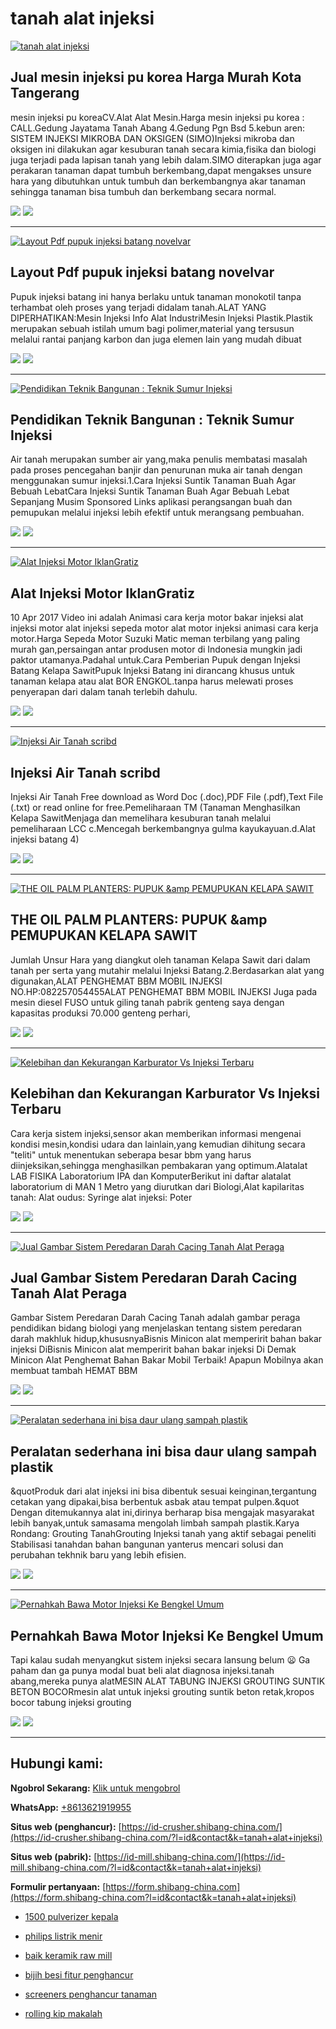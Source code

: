 # tanah alat injeksi

<a href="https://swt.shibang-china.com/?l=id&img&k=tanah+alat+injeksi" target="_blank">![tanah alat injeksi](http://static.shibang-china.com/all-800x300/673.jpg)</a>

## Jual mesin injeksi pu korea Harga Murah Kota Tangerang
mesin injeksi pu koreaCV.Alat Alat Mesin.Harga mesin injeksi pu korea : CALL.Gedung Jayatama Tanah Abang 4.Gedung Pgn Bsd 5.kebun aren: SISTEM INJEKSI MIKROBA DAN OKSIGEN (SIMO)Injeksi mikroba dan oksigen ini dilakukan agar kesuburan tanah secara kimia,fisika dan biologi juga terjadi pada lapisan tanah yang lebih dalam.SIMO diterapkan juga agar perakaran tanaman dapat tumbuh berkembang,dapat mengakses unsure hara yang dibutuhkan untuk tumbuh dan berkembangnya akar tanaman sehingga tanaman bisa tumbuh dan berkembang secara normal.


<a href="https://whatsapp.shibangsoft.com/WhatsApp.php" target="_blank" title="WhatsApp">![](http://static.shibang-china.com/icon/whatsapp.png)</a> <a href="https://swt.shibang-china.com/?l=id&icon&k=tanah+alat+injeksi" target="_blank">![](http://static.shibang-china.com/icon/chat-id.png)</a>

---

<a href="https://swt.shibang-china.com/?l=id&img&k=tanah+alat+injeksi" target="_blank">![Layout Pdf pupuk injeksi batang novelvar](http://static.shibang-china.com/all-800x300/901.jpg)</a>

## Layout Pdf pupuk injeksi batang novelvar
Pupuk injeksi batang ini hanya berlaku untuk tanaman monokotil tanpa terhambat oleh proses yang terjadi didalam tanah.ALAT YANG DIPERHATIKAN:Mesin Injeksi Info Alat IndustriMesin Injeksi Plastik.Plastik merupakan sebuah istilah umum bagi polimer,material yang tersusun melalui rantai panjang karbon dan juga elemen lain yang mudah dibuat


<a href="https://whatsapp.shibangsoft.com/WhatsApp.php" target="_blank" title="WhatsApp">![](http://static.shibang-china.com/icon/whatsapp.png)</a> <a href="https://swt.shibang-china.com/?l=id&icon&k=tanah+alat+injeksi" target="_blank">![](http://static.shibang-china.com/icon/chat-id.png)</a>

---

<a href="https://swt.shibang-china.com/?l=id&img&k=tanah+alat+injeksi" target="_blank">![Pendidikan Teknik Bangunan : Teknik Sumur Injeksi](http://static.shibang-china.com/all-800x300/228.jpg)</a>

## Pendidikan Teknik Bangunan : Teknik Sumur Injeksi
Air tanah merupakan sumber air yang,maka penulis membatasi masalah pada proses pencegahan banjir dan penurunan muka air tanah dengan menggunakan sumur injeksi.1.Cara Injeksi Suntik Tanaman Buah Agar Bebuah LebatCara Injeksi Suntik Tanaman Buah Agar Bebuah Lebat Sepanjang Musim Sponsored Links aplikasi perangsangan buah dan pemupukan melalui injeksi lebih efektif untuk merangsang pembuahan.


<a href="https://whatsapp.shibangsoft.com/WhatsApp.php" target="_blank" title="WhatsApp">![](http://static.shibang-china.com/icon/whatsapp.png)</a> <a href="https://swt.shibang-china.com/?l=id&icon&k=tanah+alat+injeksi" target="_blank">![](http://static.shibang-china.com/icon/chat-id.png)</a>

---

<a href="https://swt.shibang-china.com/?l=id&img&k=tanah+alat+injeksi" target="_blank">![Alat Injeksi Motor IklanGratiz](http://static.shibang-china.com/all-800x300/1145.jpg)</a>

## Alat Injeksi Motor IklanGratiz
10 Apr 2017 Video ini adalah Animasi cara kerja motor bakar injeksi alat injeksi motor alat injeksi sepeda motor alat motor injeksi animasi cara kerja motor.Harga Sepeda Motor Suzuki Matic meman terbilang yang paling murah gan,persaingan antar produsen motor di Indonesia mungkin jadi paktor utamanya.Padahal untuk.Cara Pemberian Pupuk dengan Injeksi Batang Kelapa SawitPupuk Injeksi Batang ini dirancang khusus untuk tanaman kelapa atau alat BOR ENGKOL.tanpa harus melewati proses penyerapan dari dalam tanah terlebih dahulu.


<a href="https://whatsapp.shibangsoft.com/WhatsApp.php" target="_blank" title="WhatsApp">![](http://static.shibang-china.com/icon/whatsapp.png)</a> <a href="https://swt.shibang-china.com/?l=id&icon&k=tanah+alat+injeksi" target="_blank">![](http://static.shibang-china.com/icon/chat-id.png)</a>

---

<a href="https://swt.shibang-china.com/?l=id&img&k=tanah+alat+injeksi" target="_blank">![Injeksi Air Tanah scribd](http://static.shibang-china.com/all-800x300/1290.jpg)</a>

## Injeksi Air Tanah scribd
Injeksi Air Tanah Free download as Word Doc (.doc),PDF File (.pdf),Text File (.txt) or read online for free.Pemeliharaan TM (Tanaman Menghasilkan Kelapa SawitMenjaga dan memelihara kesuburan tanah melalui pemeliharaan LCC c.Mencegah berkembangnya gulma kayukayuan.d.Alat injeksi batang 4)


<a href="https://whatsapp.shibangsoft.com/WhatsApp.php" target="_blank" title="WhatsApp">![](http://static.shibang-china.com/icon/whatsapp.png)</a> <a href="https://swt.shibang-china.com/?l=id&icon&k=tanah+alat+injeksi" target="_blank">![](http://static.shibang-china.com/icon/chat-id.png)</a>

---

<a href="https://swt.shibang-china.com/?l=id&img&k=tanah+alat+injeksi" target="_blank">![THE OIL PALM PLANTERS: PUPUK &amp PEMUPUKAN KELAPA SAWIT](http://static.shibang-china.com/all-800x300/899.jpg)</a>

## THE OIL PALM PLANTERS: PUPUK &amp PEMUPUKAN KELAPA SAWIT
Jumlah Unsur Hara yang diangkut oleh tanaman Kelapa Sawit dari dalam tanah per serta yang mutahir melalui Injeksi Batang.2.Berdasarkan alat yang digunakan,ALAT PENGHEMAT BBM MOBIL INJEKSI NO.HP:082257054455ALAT PENGHEMAT BBM MOBIL INJEKSI Juga pada mesin diesel FUSO untuk giling tanah pabrik genteng saya dengan kapasitas produksi 70.000 genteng perhari,


<a href="https://whatsapp.shibangsoft.com/WhatsApp.php" target="_blank" title="WhatsApp">![](http://static.shibang-china.com/icon/whatsapp.png)</a> <a href="https://swt.shibang-china.com/?l=id&icon&k=tanah+alat+injeksi" target="_blank">![](http://static.shibang-china.com/icon/chat-id.png)</a>

---

<a href="https://swt.shibang-china.com/?l=id&img&k=tanah+alat+injeksi" target="_blank">![Kelebihan dan Kekurangan Karburator Vs Injeksi Terbaru](http://static.shibang-china.com/all-800x300/146.jpg)</a>

## Kelebihan dan Kekurangan Karburator Vs Injeksi Terbaru
Cara kerja sistem injeksi,sensor akan memberikan informasi mengenai kondisi mesin,kondisi udara dan lainlain,yang kemudian dihitung secara "teliti" untuk menentukan seberapa besar bbm yang harus diinjeksikan,sehingga menghasilkan pembakaran yang optimum.Alatalat LAB FISIKA Laboratorium IPA dan KomputerBerikut ini daftar alatalat laboratorium di MAN 1 Metro yang diurutkan dari Biologi,Alat kapilaritas tanah: Alat oudus: Syringe alat injeksi: Poter


<a href="https://whatsapp.shibangsoft.com/WhatsApp.php" target="_blank" title="WhatsApp">![](http://static.shibang-china.com/icon/whatsapp.png)</a> <a href="https://swt.shibang-china.com/?l=id&icon&k=tanah+alat+injeksi" target="_blank">![](http://static.shibang-china.com/icon/chat-id.png)</a>

---

<a href="https://swt.shibang-china.com/?l=id&img&k=tanah+alat+injeksi" target="_blank">![Jual Gambar Sistem Peredaran Darah Cacing Tanah Alat Peraga](http://static.shibang-china.com/all-800x300/510.jpg)</a>

## Jual Gambar Sistem Peredaran Darah Cacing Tanah Alat Peraga
Gambar Sistem Peredaran Darah Cacing Tanah adalah gambar peraga pendidikan bidang biologi yang menjelaskan tentang sistem peredaran darah makhluk hidup,khususnyaBisnis Minicon alat memperirit bahan bakar injeksi DiBisnis Minicon alat memperirit bahan bakar injeksi Di Demak Minicon Alat Penghemat Bahan Bakar Mobil Terbaik! Apapun Mobilnya akan membuat tambah HEMAT BBM


<a href="https://whatsapp.shibangsoft.com/WhatsApp.php" target="_blank" title="WhatsApp">![](http://static.shibang-china.com/icon/whatsapp.png)</a> <a href="https://swt.shibang-china.com/?l=id&icon&k=tanah+alat+injeksi" target="_blank">![](http://static.shibang-china.com/icon/chat-id.png)</a>

---

<a href="https://swt.shibang-china.com/?l=id&img&k=tanah+alat+injeksi" target="_blank">![Peralatan sederhana ini bisa daur ulang sampah plastik](http://static.shibang-china.com/all-800x300/698.jpg)</a>

## Peralatan sederhana ini bisa daur ulang sampah plastik
&quotProduk dari alat injeksi ini bisa dibentuk sesuai keinginan,tergantung cetakan yang dipakai,bisa berbentuk asbak atau tempat pulpen.&quot Dengan ditemukannya alat ini,dirinya berharap bisa mengajak masyarakat lebih banyak,untuk samasama mengolah limbah sampah plastik.Karya Rondang: Grouting TanahGrouting Injeksi tanah yang aktif sebagai peneliti Stabilisasi tanahdan bahan bangunan yanterus mencari solusi dan perubahan tekhnik baru yang lebih efisien.


<a href="https://whatsapp.shibangsoft.com/WhatsApp.php" target="_blank" title="WhatsApp">![](http://static.shibang-china.com/icon/whatsapp.png)</a> <a href="https://swt.shibang-china.com/?l=id&icon&k=tanah+alat+injeksi" target="_blank">![](http://static.shibang-china.com/icon/chat-id.png)</a>

---

<a href="https://swt.shibang-china.com/?l=id&img&k=tanah+alat+injeksi" target="_blank">![Pernahkah Bawa Motor Injeksi Ke Bengkel Umum](http://static.shibang-china.com/all-800x300/1281.jpg)</a>

## Pernahkah Bawa Motor Injeksi Ke Bengkel Umum
Tapi kalau sudah menyangkut sistem injeksi secara lansung belum 😦 Ga paham dan ga punya modal buat beli alat diagnosa injeksi.tanah abang,mereka punya alatMESIN ALAT TABUNG INJEKSI GROUTING SUNTIK BETON BOCORmesin alat untuk injeksi grouting suntik beton retak,kropos bocor tabung injeksi grouting


<a href="https://whatsapp.shibangsoft.com/WhatsApp.php" target="_blank" title="WhatsApp">![](http://static.shibang-china.com/icon/whatsapp.png)</a> <a href="https://swt.shibang-china.com/?l=id&icon&k=tanah+alat+injeksi" target="_blank">![](http://static.shibang-china.com/icon/chat-id.png)</a>

---
## Hubungi kami:

**Ngobrol Sekarang:** [Klik untuk mengobrol](https://swt.shibang-china.com?l=id&contact&k=tanah+alat+injeksi)

**WhatsApp:**  [+8613621919955](https://whatsapp.shibangsoft.com/WhatsApp.php)

**Situs web (penghancur):** [https://id-crusher.shibang-china.com/](https://id-crusher.shibang-china.com/?l=id&contact&k=tanah+alat+injeksi)

**Situs web (pabrik):** [https://id-mill.shibang-china.com/](https://id-mill.shibang-china.com/?l=id&contact&k=tanah+alat+injeksi)

**Formulir pertanyaan:** [https://form.shibang-china.com](https://form.shibang-china.com?l=id&contact&k=tanah+alat+injeksi)

* [1500 pulverizer kepala](../40/1500%20pulverizer%20kepala.md)

* [philips listrik menir](../32/philips%20listrik%20menir.md)

* [baik keramik raw mill](../39/baik%20keramik%20raw%20mill.md)

* [bijih besi fitur penghancur](../40/bijih%20besi%20fitur%20penghancur.md)

* [screeners penghancur tanaman](../31/screeners%20penghancur%20tanaman.md)

* [rolling kip makalah](../33/rolling%20kip%20makalah.md)
